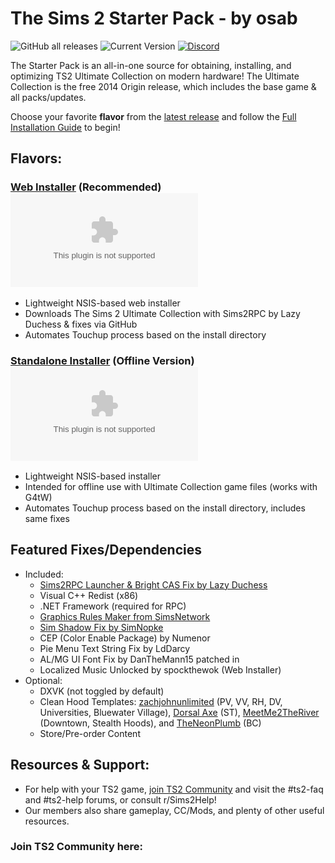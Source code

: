 <h1>The Sims 2 Starter Pack - by osab </h1> 

![GitHub all releases](https://img.shields.io/github/downloads/voicemxil/TS2-Starter-Pack/total?label=total%20downloads) ![Current Version](https://img.shields.io/github/v/release/voicemxil/TS2-Starter-Pack?label=current%20version) [![Discord](https://img.shields.io/discord/912700195249197086?color=fa807a&label=osab%27s%20TS2%20Community%20Discord%20Server&logo=Discord&logoColor=white)](https://discord.com/servers/ts2-community-912700195249197086)

The Starter Pack is an all-in-one source for obtaining, installing, and optimizing TS2 Ultimate Collection on modern hardware! 
The Ultimate Collection is the free 2014 Origin release, which includes the base game & all packs/updates.

Choose your favorite **flavor** from the [latest release](https://github.com/voicemxil/TS2-Starter-Pack/releases/latest) and follow the [Full Installation Guide](https://docs.google.com/document/d/1UT0HX3cO4xLft2KozGypU_N7ZcGQVr-54QD9asFsx5U/edit) to begin!

## Flavors:

### [Web Installer](https://github.com/voicemxil/TS2-Starter-Pack/releases/latest) (Recommended) ![GitHub file size in bytes](https://img.shields.io/github/size/voicemxil/TS2-Starter-Pack/bin/Web%20Installer/TS2StarterPack-WebInstaller.x64.exe?branch=v13)
- Lightweight NSIS-based web installer
- Downloads The Sims 2 Ultimate Collection with Sims2RPC by Lazy Duchess & fixes via GitHub
- Automates Touchup process based on the install directory

### [Standalone Installer](https://github.com/voicemxil/TS2-Starter-Pack/releases/latest) (Offline Version) ![GitHub file size in bytes](https://img.shields.io/github/size/voicemxil/TS2-Starter-Pack/bin/Standalone%20Installer/TS2StarterPack-StandaloneInstaller.x64.exe?branch=v13)
- Lightweight NSIS-based installer 
- Intended for offline use with Ultimate Collection game files (works with G4tW)
- Automates Touchup process based on the install directory, includes same fixes

## Featured Fixes/Dependencies 
- Included:
  - [Sims2RPC Launcher & Bright CAS Fix by Lazy Duchess](lazyduchess.tumblr.com)
  - Visual C++ Redist (x86)
  - .NET Framework (required for RPC)
  - [Graphics Rules Maker from SimsNetwork](https://www.simsnetwork.com/tools/graphics-rules-maker)
  - [Sim Shadow Fix by SimNopke](https://simnopke.tumblr.com/post/136184612377/sim-shadow-fix)
  - CEP (Color Enable Package) by Numenor
  - Pie Menu Text String Fix by LdDarcy
  - AL/MG UI Font Fix by DanTheMann15 patched in
  - Localized Music Unlocked by spockthewok (Web Installer)
- Optional:
  - DXVK (not toggled by default)
  - Clean Hood Templates: [zachjohnunlimited](https://modthesims.info/m/10269790) (PV, VV, RH, DV, Universities, Bluewater Village), [Dorsal Axe](https://modthesims.info/m/6990975) (ST), [MeetMe2TheRiver](https://meetme2theriver.livejournal.com/) (Downtown, Stealth Hoods), and [TheNeonPlumb](https://theneonplumb.tumblr.com/post/656712498541723648/clean-template-belladonna-cove-with-townies) (BC)
  - Store/Pre-order Content

## Resources & Support:
- For help with your TS2 game, [join TS2 Community](https://discord.gg/ts2-community-912700195249197086) and visit the #ts2-faq and #ts2-help forums, or consult r/Sims2Help! 
- Our members also share gameplay, CC/Mods, and plenty of other useful resources.
### Join TS2 Community here:
[<img src="https://discordapp.com/api/guilds/912700195249197086/widget.png?style=banner3" alt="">](https://discord.gg/ts2-community-912700195249197086)
